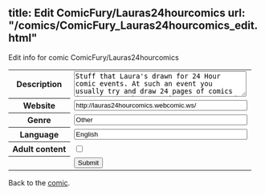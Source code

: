 title: Edit ComicFury/Lauras24hourcomics
url: "/comics/ComicFury_Lauras24hourcomics_edit.html"
---
Edit info for comic ComicFury/Lauras24hourcomics

<form name="comic" action="http://gaepostmail.appspot.com/comic/" method="post">
<table class="comicinfo">
<tr>
<th>Description</th><td><textarea name="description" cols="40" rows="3">Stuff that Laura's drawn for 24 Hour comic events. At such an event you usually try and draw 24 pages of comics in 24 hours. The two main events entered are &quot;The Comikaze Challenge&quot; in June of each year, and &quot;24 Hour Comic Day&quot; in October of each year. It changes, but recently I've always drawn via the computer for the former, and by hand for the latter. This also includes comics drawn as a substitute for an entry (such as &quot;Floods and Storms&quot;) and to complete the storyline of an unfinished entry (like &quot;Part Three&quot;). I usually try and draw one page a day for those.</textarea></td>
</tr>
<tr>
<th>Website</th><td><input type="text" name="url" value="http://lauras24hourcomics.webcomic.ws/" size="40"/></td>
</tr>
<tr>
<th>Genre</th><td><input type="text" name="genre" value="Other" size="40"/></td>
</tr>
<tr>
<th>Language</th><td><input type="text" name="language" value="English" size="40"/></td>
</tr>
<tr>
<th>Adult content</th><td><input type="checkbox" name="adult" value="adult" /></td>
</tr>
<tr>
<th></th><td>
<input type="hidden" name="comic" value="ComicFury_Lauras24hourcomics" />
<input type="submit" name="submit" value="Submit" />
</td>
</tr>
</table>
</form>

Back to the [comic](ComicFury_Lauras24hourcomics.html).
